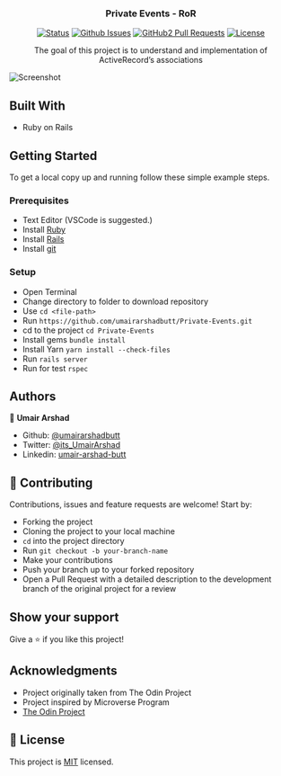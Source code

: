 <h3 align="center">Private Events - RoR</h3>

<div align="center">

[![Status](https://img.shields.io/badge/status-active-success.svg)](https://github.com/umairarshadbutt/Private-Events)
[![Github Issues](https://img.shields.io/badge/GitHub-Issues-orange)](https://github.com/umairarshadbutt/Private-Events/issues)
[![GitHub2 Pull Requests](https://img.shields.io/badge/GitHub-Pull%20Requests-blue)](https://github.com/umairarshadbutt/Private-Events/pulls)
[![License](https://img.shields.io/badge/license-MIT-blue.svg)](/LICENSE)
</div>
<p align="center">The goal of this project is to understand and implementation of ActiveRecord’s associations </p>

![Screenshot](https://github.com/umairarshadbutt/Private-Events/blob/feature/private-event/PrivateEvent.png)

## Built With

- Ruby on Rails


## Getting Started

To get a local copy up and running follow these simple example steps.

### Prerequisites

- Text Editor (VSCode is suggested.)
- Install [Ruby](https://ruby-doc.org/downloads/)
- Install [Rails](https://guides.rubyonrails.org/getting_started.html)
- Install [git](https://git-scm.com/downloads)

### Setup

- Open Terminal
- Change directory to folder to download repository
- Use `cd <file-path>`
- Run `https://github.com/umairarshadbutt/Private-Events.git`
- cd to the project `cd Private-Events`
- Install gems `bundle install`
- Install Yarn `yarn install --check-files` 
- Run `rails server`
- Run for test `rspec`

## Authors

👤 **Umair Arshad**

- Github: [@umairarshadbutt](https://github.com/umairarshadbutt)
- Twitter: [@its_UmairArshad](https://twitter.com/its_UmairArshad)
- Linkedin: [umair-arshad-butt](https://www.linkedin.com/in/umair-arshad-butt/)


## 🤝 Contributing

Contributions, issues and feature requests are welcome! Start by:

- Forking the project
- Cloning the project to your local machine
- `cd` into the project directory
- Run `git checkout -b your-branch-name`
- Make your contributions
- Push your branch up to your forked repository
- Open a Pull Request with a detailed description to the development branch of the original project for a review


## Show your support

Give a ⭐️ if you like this project!

## Acknowledgments

- Project originally taken from The Odin Project
- Project inspired by Microverse Program
- [The Odin Project](https://www.theodinproject.com/courses/ruby-on-rails/lessons/associations)


## 📝 License

This project is [MIT](LICENSE) licensed.
